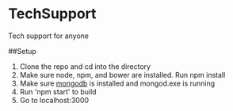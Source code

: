 # TechSupport
Tech support for anyone

##Setup

1. Clone the repo and cd into the directory
2. Make sure node, npm, and bower are installed. Run npm install
3. Make sure <a href=https://www.mongodb.org/>mongodb</a> is installed and mongod.exe is running
4. Run 'npm start' to build
5. Go to localhost:3000